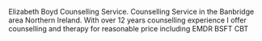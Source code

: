 Elizabeth Boyd Counselling Service.
Counselling Service in the Banbridge area Northern Ireland. With over 12 years counselling experience
I offer counselling and therapy for reasonable price including 
EMDR
BSFT
CBT

